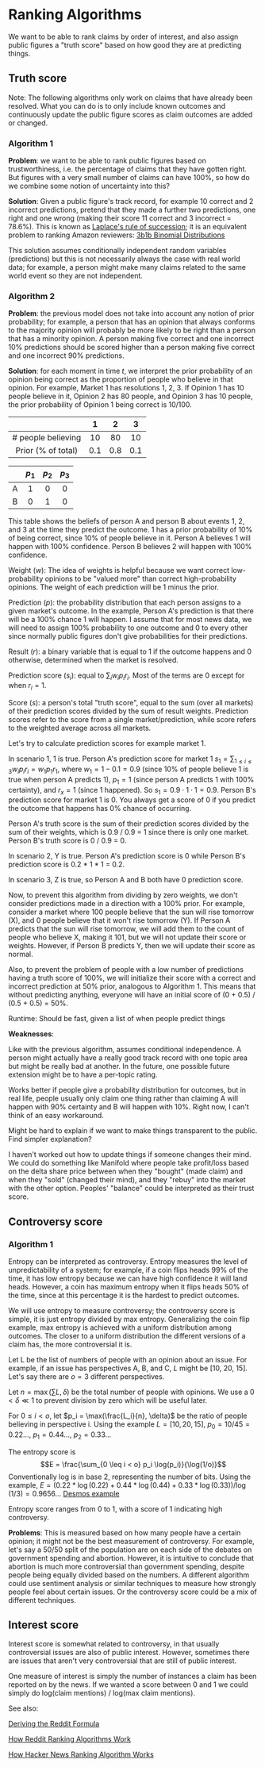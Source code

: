 # Ranking Algorithms

We want to be able to rank claims by order of interest, and also assign public figures a "truth score" based on how good they are at predicting things.

## Truth score

Note: The following algorithms only work on claims that have already been resolved. What you can do is to only include known outcomes and continuously update the public figure scores as claim outcomes are added or changed.

### Algorithm 1

**Problem**: we want to be able to rank public figures based on trustworthiness, i.e. the percentage of claims that they have gotten right. But figures with a very small number of claims can have 100%, so how do we combine some notion of uncertainty into this?

**Solution**: Given a public figure's track record, for example 10 correct and 2 incorrect predictions, pretend that they made a further two predictions, one right and one wrong (making their score 11 correct and 3 incorrect = 78.6%). This is known as [Laplace's rule of succession](https://en.wikipedia.org/wiki/Rule_of_succession); it is an equivalent problem to ranking Amazon reviewers: [3b1b Binomial Distributions](https://youtu.be/8idr1WZ1A7Q?t=107)

This solution assumes conditionally independent random variables (predictions) but this is not necessarily always the case with real world data; for example, a person might make many claims related to the same world event so they are not independent.

### Algorithm 2

**Problem**: the previous model does not take into account any notion of prior probability; for example, a person that has an opinion that always conforms to the majority opinion will probably be more likely to be right than a person that has a minority opinion. A person making five correct and one incorrect 10% predictions should be scored higher than a person making five correct and one incorrect 90% predictions.

**Solution**: for each moment in time $t$, we interpret the prior probability of an opinion being correct as the proportion of people who believe in that opinion. For example, Market 1 has resolutions 1, 2, 3. If Opinion 1 has 10 people believe in it, Opinion 2 has 80 people, and Opinion 3 has 10 people, the prior probability of Opinion 1 being correct is 10/100.

|                    |  1  |  2  |  3  |
|:------------------:|:---:|:---:|:---:|
| # people believing | 10  | 80  | 10  |
| Prior (% of total) | 0.1 | 0.8 | 0.1 |

|                    |$p_1$|$p_2$|$p_3$|
|:------------------:|:---:|:---:|:---:|
| A                  | 1   | 0   | 0   |
| B                  | 0   | 1   | 0   |

This table shows the beliefs of person A and person B about events 1, 2, and 3 at the time they predict the outcome. 1 has a prior probability of 10% of being correct, since 10% of people believe in it. Person A believes 1 will happen with 100% confidence. Person B believes 2 will happen with 100% confidence.

Weight ($w$): The idea of weights is helpful because we want correct low-probability opinions to be "valued more" than correct high-probability opinions. The weight of each prediction will be 1 minus the prior.

Prediction ($p$): the probability distribution that each person assigns to a given market's outcome. In the example, Person A's prediction is that there will be a 100% chance 1 will happen. I assume that for most news data, we will need to assign 100% probability to one outcome and 0 to every other since normally public figures don't give probabilities for their predictions.

Result ($r$): a binary variable that is equal to 1 if the outcome happens and 0 otherwise, determined when the market is resolved.

Prediction score ($s_i$): equal to $\sum_{i} w_i p_i r_i$. Most of the terms are 0 except for when $r_i = 1$.

Score ($s$): a person's total "truth score", equal to the sum (over all markets) of their prediction scores divided by the sum of result weights. Prediction scores refer to the score from a single market/prediction, while score refers to the weighted average across all markets.

Let's try to calculate prediction scores for example market 1.

In scenario 1, 1 is true. Person A's prediction score for market 1 $s_1 = \sum_{1 \leq i \leq 3} w_i p_i r_i = w_1 p_1 r_1$, where $w_1 = 1 - 0.1 = 0.9$ (since 10% of people believe 1 is true when person A predicts 1), $p_1 = 1$ (since person A predicts 1 with 100% certainty), and $r_x = 1$ (since 1 happened). So $s_1 = 0.9 \cdot 1 \cdot 1 = 0.9$. Person B's prediction score for market 1 is 0. You always get a score of 0 if you predict the outcome that happens has 0% chance of occurring.

Person A's truth score is the sum of their prediction scores divided by the sum of their weights, which is 0.9 / 0.9 = 1 since there is only one market. Person B's truth score is 0 / 0.9 = 0.

In scenario 2, Y is true. Person A's prediction score is 0 while Person B's prediction score is 0.2 * 1 * 1 = 0.2.

In scenario 3, Z is true, so Person A and B both have 0 prediction score.

Now, to prevent this algorithm from dividing by zero weights, we don't consider predictions made in a direction with a 100% prior. For example, consider a market where 100 people believe that the sun will rise tomorrow (X), and 0 people believe that it won't rise tomorrow (Y). If Person A predicts that the sun will rise tomorrow, we will add them to the count of people who believe X, making it 101, but we will not update their score or weights. However, if Person B predicts Y, then we will update their score as normal.

Also, to prevent the problem of people with a low number of predictions having a truth score of 100%, we will initialize their score with a correct and incorrect prediction at 50% prior, analogous to Algorithm 1. This means that without predicting anything, everyone will have an initial score of (0 + 0.5) / (0.5 + 0.5) = 50%.

Runtime: Should be fast, given a list of when people predict things

**Weaknesses**:

Like with the previous algorithm, assumes conditional independence. A person might actually have a really good track record with one topic area but might be really bad at another. In the future, one possible future extension might be to have a per-topic rating.

Works better if people give a probability distribution for outcomes, but in real life, people usually only claim one thing rather than claiming A will happen with 90% certainty and B will happen with 10%. Right now, I can't think of an easy workaround.

Might be hard to explain if we want to make things transparent to the public. Find simpler explanation?

I haven't worked out how to update things if someone changes their mind. We could do something like Manifold where people take profit/loss based on the delta share price between when they "bought" (made claim) and when they "sold" (changed their mind), and they "rebuy" into the market with the other option. Peoples' "balance" could be interpreted as their trust score.

## Controversy score

### Algorithm 1

Entropy can be interpreted as controversy. Entropy measures the level of unpredictability of a system; for example, if a coin flips heads 99% of the time, it has low entropy because we can have high confidence it will land heads. However, a coin has maximum entropy when it flips heads 50% of the time, since at this percentage it is the hardest to predict outcomes.

We will use entropy to measure controversy; the controversy score is simple, it is just entropy divided by max entropy. Generalizing the coin flip example, max entropy is achieved with a uniform distribution among outcomes. The closer to a uniform distribution the different versions of a claim has, the more controversial it is.

Let L be the list of numbers of people with an opinion about an issue. For example, if an issue has perspectives A, B, and C, $L$ might be [10, 20, 15]. Let's say there are $o = 3$ different perspectives.

Let $n = \max(\sum{L}, \delta)$ be the total number of people with opinions. We use a $0 < \delta \ll 1$ to prevent division by zero which will be useful later.

For $0 \leq i < o$, let $p_i = \max(\frac{L_i}{n}, \delta)$ be the ratio of people believing in perspective i. Using the example $L = [10, 20, 15]$, $p_0 = 10/45 = 0.22…$, $p_1 = 0.44…$, $p_2 = 0.33…$

The entropy score is
$$E = \frac{\sum_{0 \leq i < o} p_i \log(p_i)}{\log(1/o)}$$
Conventionally log is in base 2, representing the number of bits. Using the example, $E = (0.22 * \log(0.22) + 0.44 * \log(0.44) + 0.33 * \log(0.33)) / \log(1/3) = 0.9656…$ [Desmos example](https://www.desmos.com/calculator/vq0bpnmp9a)

Entropy score ranges from 0 to 1, with a score of 1 indicating high controversy.

**Problems**: This is measured based on how many people have a certain opinion; it might not be the best measurement of controversy. For example, let's say a 50/50 split of the population are on each side of the debates on government spending and abortion. However, it is intuitive to conclude that abortion is much more controversial than government spending, despite people being equally divided based on the numbers. A different algorithm could use sentiment analysis or similar techniques to measure how strongly people feel about certain issues. Or the controversy score could be a mix of different techniques.

## Interest score

Interest score is somewhat related to controversy, in that usually controversial issues are also of public interest. However, sometimes there are issues that aren't very controversial that are still of public interest.

One measure of interest is simply the number of instances a claim has been reported on by the news. If we wanted a score between 0 and 1 we could simply do log(claim mentions) / log(max claim mentions).

See also:

[Deriving the Reddit Formula](https://www.evanmiller.org/deriving-the-reddit-formula.html)

[How Reddit Ranking Algorithms Work](https://medium.com/hacking-and-gonzo/how-reddit-ranking-algorithms-work-ef111e33d0d9)

[How Hacker News Ranking Algorithm Works](https://medium.com/hacking-and-gonzo/how-hacker-news-ranking-algorithm-works-1d9b0cf2c08d)